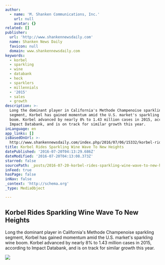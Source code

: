 ```yaml
---
author:
  - name: 'M. Shanken Communications, Inc.'
    url: null
    avatar: {}
related: []
publisher:
  url: 'http://www.shankennewsdaily.com'
  name: Shanken News Daily
  favicon: null
  domain: www.shankennewsdaily.com
keywords:
  - korbel
  - sparkling
  - wine
  - databank
  - heck
  - sparklers
  - millennials
  - '2015'
  - sales
  - growth
description: >-
  Long the dominant player in California's Methode Champenoise sparkling
  segment, Korbel has gained momentum amid the U.S. market's sparkling wine
  boom. Korbel advanced by nearly 8% to 1.43 million cases in 2015, according to
  Impact Databank, and is on track for similar growth this year.
inLanguage: en
app_links: []
isBasedOnUrl: >-
  http://www.shankennewsdaily.com/index.php/2016/07/06/15332/korbel-rides-sparkling-wine-wave-new-heights/
title: Korbel Rides Sparkling Wine Wave To New Heights
datePublished: '2016-07-20T04:13:29.686Z'
dateModified: '2016-07-20T04:13:08.373Z'
starred: false
sourcePath: _posts/2016-07-20-korbel-rides-sparkling-wine-wave-to-new-heights.md
inFeed: true
hasPage: false
inNav: false
_context: 'http://schema.org'
_type: MediaObject

---
```

<article style=""><h1>Korbel Rides Sparkling Wine Wave To New Heights</h1><p>Long the dominant player in California's Methode Champenoise sparkling segment, Korbel has gained momentum amid the U.S. market's sparkling wine boom. Korbel advanced by nearly 8% to 1.43 million cases in 2015, according to Impact Databank, and is on track for similar growth this year.</p><img src="http://SHANKDNEW-ElasticL-A0CNGVQLG2YI-1454536625.us-east-1.elb.amazonaws.com/wp-content/uploads/2015/06/sndlogo.jpg" /></article>